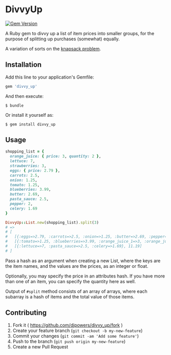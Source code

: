 # DivvyUp

[![Gem Version](https://badge.fury.io/rb/divvy_up.svg)](http://badge.fury.io/rb/divvy_up)

A Ruby gem to divvy up a list of item prices into smaller groups,
for the purpose of splitting up purchases (somewhat) equally.

A variation of sorts on the [knapsack problem](http://en.wikipedia.org/wiki/Knapsack_problem).

## Installation

Add this line to your application's Gemfile:

```ruby
gem 'divvy_up'
```

And then execute:

    $ bundle

Or install it yourself as:

    $ gem install divvy_up

## Usage

```ruby
shopping_list = {
  orange_juice: { price: 3, quantity: 2 },
  lettuce: 7,
  strawberries: 3,
  eggs: { price: 2.79 },
  carrots: 2.5,
  onion: 1.25,
  tomato: 1.25,
  blueberries: 3.99,
  butter: 2.69,
  pasta_sauce: 2.5,
  pepper: 2,
  celery: 1.69
}

DivvyUp::List.new(shopping_list).split(3)
# =>
# [
#   [{:eggs=>2.79, :carrots=>2.5, :onion=>1.25, :butter=>2.69, :pepper=>2}, 11.23],
#   [{:tomato=>1.25, :blueberries=>3.99, :orange_juice_1=>3, :orange_juice_2=>3}, 11.24],
#   [{:lettuce=>7, :pasta_sauce=>2.5, :celery=>1.69}, 11.19]
# ]
```

Pass a hash as an argument when creating a new List, where the keys are the item
names, and the values are the prices, as an integer or float.

Optionally, you may specify the price in an attributes hash. If you have more
than one of an item, you can specify the quantity here as well.

Output of `#split` method consists of an array of arrays, where each subarray
is a hash of items and the total value of those items.

## Contributing

1. Fork it ( https://github.com/djpowers/divvy_up/fork )
2. Create your feature branch (`git checkout -b my-new-feature`)
3. Commit your changes (`git commit -am 'Add some feature'`)
4. Push to the branch (`git push origin my-new-feature`)
5. Create a new Pull Request
